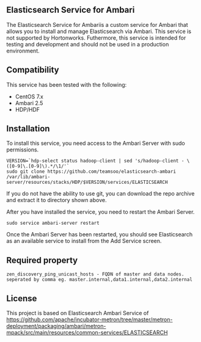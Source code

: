 ## Elasticsearch Service for Ambari

The Elasticsearch Service for Ambariis a custom service for Ambari that allows you to install and manage Elasticsearch via Ambari.  This service is not supported by Hortonworks.  Futhermore, this service is intended for testing and development and should not be used in a production environment.

## Compatibility

This service has been tested with the following:

- CentOS 7.x
- Ambari 2.5
- HDP/HDF


## Installation

To install this service, you need access to the Ambari Server with sudo permissions.

```
VERSION=`hdp-select status hadoop-client | sed 's/hadoop-client - \([0-9]\.[0-9]\).*/\1/'`
sudo git clone https://github.com/teamsoo/elasticsearch-ambari /var/lib/ambari-server/resources/stacks/HDP/$VERSION/services/ELASTICSEARCH
```

If you do not have the ability to use git, you can download the repo archive and extract it to directory shown above.

After you have installed the service, you need to restart the Ambari Server.

```
sudo service ambari-server restart
```

Once the Ambari Server has been restarted, you should see Elasticsearch as an available service to install from the Add Service screen.

## Required property
```
zen_discovery_ping_unicast_hosts - FQDN of master and data nodes. seperated by comma eg. master.internal,data1.internal,data2.internal
```


## License
This project is based on Elasticsearch Ambari Service of <https://github.com/apache/incubator-metron/tree/master/metron-deployment/packaging/ambari/metron-mpack/src/main/resources/common-services/ELASTICSEARCH>
